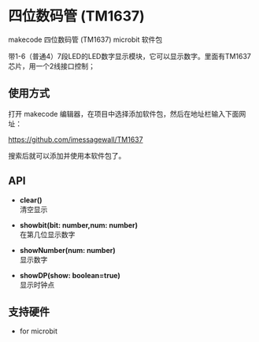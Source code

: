 # 四位数码管 (TM1637)
makecode 四位数码管 (TM1637) microbit 软件包

带1-6（普通4）7段LED的LED数字显示模块，它可以显示数字。里面有TM1637芯片，用一个2线接口控制；

## 使用方式

打开 makecode 编辑器，在项目中选择添加软件包，然后在地址栏输入下面网址：  

https://github.com/imessagewall/TM1637

搜索后就可以添加并使用本软件包了。


## API

- **clear()**  
清空显示 

- **showbit(bit: number,num: number)**  
在第几位显示数字

- **showNumber(num: number)**  
显示数字

- **showDP(show: boolean=true)**  
显示时钟点


## 支持硬件 

* for microbit
